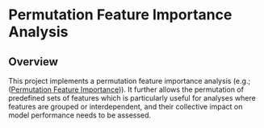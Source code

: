 # Permutation Feature Importance Analysis

## Overview
This project implements a permutation feature importance analysis (e.g.; ([Permutation Feature Importance](https://scikit-learn.org/stable/modules/permutation_importance.html))). It further allows the permutation of predefined sets of features which is particularly useful for analyses where features are grouped or interdependent, and their collective impact on model performance needs to be assessed.


